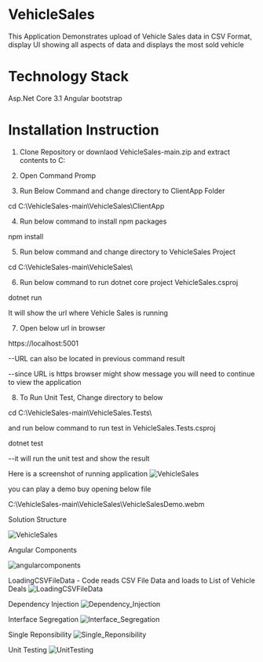 # VehicleSales

This Application Demonstrates upload of Vehicle Sales data in CSV Format, display UI showing all aspects of data and displays the most sold vehicle

# Technology Stack

Asp.Net Core 3.1
Angular
bootstrap

# Installation Instruction

1. Clone Repository or downlaod VehicleSales-main.zip and extract contents to C:

2. Open Command Promp

3. Run Below Command and change directory to ClientApp Folder

cd C:\VehicleSales-main\VehicleSales\ClientApp

4. Run below command to install npm packages

npm install

5. Run below command and change directory to VehicleSales Project

cd C:\VehicleSales-main\VehicleSales\

6. Run below command to run dotnet core project VehicleSales.csproj

dotnet run

It will show the url where Vehicle Sales is running

7. Open below url in browser

https://localhost:5001

--URL can also be located in previous command result

--since URL is https browser might show message you will need to continue to view the application

8. To Run Unit Test, Change directory to below

cd C:\VehicleSales-main\VehicleSales.Tests\

and run below command to run test in VehicleSales.Tests.csproj

dotnet test 

--it will run the unit test and show the result

Here is a screenshot of running application
![VehicleSales](https://github.com/maysh15/VehicleSales/blob/main/Demo/VehicleSales.JPG)

you can play a demo buy opening below file

C:\VehicleSales-main\VehicleSales\VehicleSalesDemo.webm

Solution Structure

![VehicleSales](https://github.com/maysh15/VehicleSales/blob/main/Demo/SolutionStructure.JPG)

Angular Components

![angularcomponents](https://github.com/maysh15/VehicleSales/blob/main/Demo/angularcomponents.JPG)

LoadingCSVFileData - Code reads CSV File Data and loads to List of Vehicle Deals
![LoadingCSVFileData](https://github.com/maysh15/VehicleSales/blob/main/Demo/LoadingCSVFileData.JPG)

Dependency Injection
![Dependency_Injection](https://github.com/maysh15/VehicleSales/blob/main/Demo/Dependency_Injection.JPG)

Interface Segregation
![Interface_Segregation](https://github.com/maysh15/VehicleSales/blob/main/Demo/Interface_Segregation.JPG)

Single Reponsibility
![Single_Reponsibility](https://github.com/maysh15/VehicleSales/blob/main/Demo/Single_Reponsibility.JPG)

Unit Testing
![UnitTesting](https://github.com/maysh15/VehicleSales/blob/main/Demo/UnitTesting.JPG)

